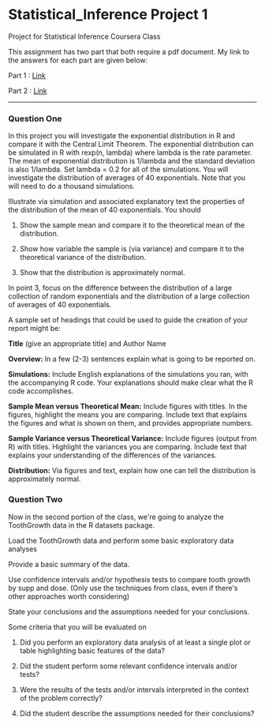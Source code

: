 # Statistical_Inference Project 1
Project for Statistical Inference Coursera Class

This assignment has two part that both require a pdf document. My link to the answers for each part are given below:

Part 1 : [Link](https://github.com/brashley/Statistical_Inference1/blob/master/Question1.pdf)

Part 2 : [Link](https://github.com/brashley/Statistical_Inference1/blob/master/Question2.pdf)


*** 
### Question One
In this project you will investigate the exponential distribution in R and compare it with the Central Limit Theorem. The exponential distribution can be simulated in R with rexp(n, lambda) where lambda is the rate parameter. The mean of exponential distribution is 1/lambda and the standard deviation is also 1/lambda. Set lambda = 0.2 for all of the simulations. You will investigate the distribution of averages of 40 exponentials. Note that you will need to do a thousand simulations.

Illustrate via simulation and associated explanatory text the properties of the distribution of the mean of 40 exponentials.  You should

1. Show the sample mean and compare it to the theoretical mean of the distribution.

2. Show how variable the sample is (via variance) and compare it to the theoretical variance of the distribution.
3. Show that the distribution is approximately normal.


In point 3, focus on the difference between the distribution of a large collection of random exponentials and the distribution of a large collection of averages of 40 exponentials. 

A sample set of headings that could be used to guide the creation of your report might be:

**Title** (give an appropriate title) and Author Name

**Overview:** In a few (2-3) sentences explain what is going to be reported on.

**Simulations:** Include English explanations of the simulations you ran, with the accompanying R code. Your explanations should make clear what the R code accomplishes.

**Sample Mean versus Theoretical Mean:** Include figures with titles. In the figures, highlight the means you are comparing. Include text that explains the figures and what is shown on them, and provides appropriate numbers.

**Sample Variance versus Theoretical Variance:** Include figures (output from R) with titles. Highlight the variances you are comparing. Include text that explains your understanding of the differences of the variances.

**Distribution:** Via figures and text, explain how one can tell the distribution is approximately normal.

### Question Two
Now in the second portion of the class, we're going to analyze the ToothGrowth data in the R datasets package.

Load the ToothGrowth data and perform some basic exploratory data analyses

Provide a basic summary of the data.

Use confidence intervals and/or hypothesis tests to compare tooth growth by supp and dose. (Only use the techniques from class, even if there's other approaches worth considering)

State your conclusions and the assumptions needed for your conclusions. 

Some criteria that you will be evaluated on

1. Did you perform an exploratory data analysis of at least a single plot or table highlighting basic features of the data?

2. Did the student perform some relevant confidence intervals and/or tests?

3. Were the results of the tests and/or intervals interpreted in the context of the problem correctly? 

4. Did the student describe the assumptions needed for their conclusions?